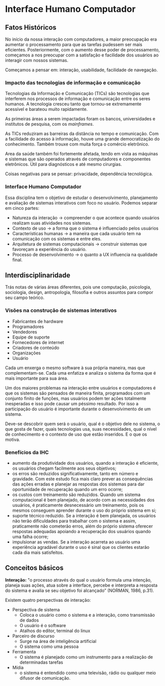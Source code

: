 # Interface Humano Computador

## Fatos Históricos

No início da nossa interação com computadores, a maior preocupação era aumentar o
processamento para que as tarefas pudessem ser mais eficientes. Posteriormente, com
o aumento desse poder de processamento, começamos a nos preocupar com a satisfação
e facilidade dos usuários ao interagir com nossos sistemas.

Começamos a pensar em: interação, usabilidade, facilidade de navegação.

### Impacto das tecnologias de informação e comunicação

Tecnologias da Informação e Comunicação (TICs) são tecnologias que interferem nos
processos de informação e comunicação entre os seres humanos. A tecnologia cresceu
tanto que tornou-se extremamente acessível e barateou muito rapidamente.

As primeiras áreas a serem impactadas foram os bancos, universidades e institutos de
pesquisa, com os *mainframes*.

As TICs reduziram as barreiras da distância no tempo e comunicação. Com a facilidade
do acesso à informação, houve uma grande democratização do conhecimento. Também
trouxe com muita força o comércio eletrônico.

Area da saúde também foi fortemente afetada, tendo em vista as máquinas e sistemas
que são operados através de computadores e componentes eletrônicos. Útil para
diagnósticos e até mesmo cirurgias.

Coisas negativas para se pensar: privacidade, dependência tecnológica.

### Interface Humano Computador

Essa disciplina tem o objetivo de estudar o desenvolvimento, planejamento e
avaliação de sistemas interativos com foco no usuário. Podemos separar em cinco 
partes: 

- Natureza da interação -> compreender o que acontece quando usuários realizam suas
  atividades nos sistemas.
- Contexto de uso -> a forma que o sistema é influenciado pelos usuários
- Características humanas -> a maneira que cada usuário tem na comunicação com os
  sistemas e entre eles.
- Arquitetura de sistemas computacionais -> construir sistemas que favoreçam a
  experiência do usuário.
- Processo de desenvolvimento -> o quanto a UX influencia na qualidade final.

## Interdisciplinaridade

Trás notas de várias áreas diferentes, pois une computação, psicologia, sociologia,
design, antropologia, filosofia e outros assuntos para compor seu campo teórico.

### Visões na construção de sistemas interativos

- Fabricantes de hardware
- Programadores
- Vendedores
- Equipe de suporte
- Fornecedores de internet
- Criadores de conteúdo
- Organizações
- Usuário

Cada um enxerga o mesmo software à sua própria maneira, mas que complementam-se.
Cada uma enfatiza e analiza o sistema da forma que é mais importante para sua área.

Um dos maiores problemas na interação entre usuários e computadores é que os
sistemas são pensados de maneira finita, programados com um conjunto finito de
funções, mas usuários podem ter ações totalmente inesperadas e isso pode causar um
péssimo resultado. Por isso a participação do usuário é importante durante o
desenvolvimento de um sistema.

Deve-se descobrir quem será o usuário, qual é o objetivo dele no sistema, o que
gosta de fazer, quais tecnologias usa, suas necessidades, qual o nível de
conhecimento e o contexto de uso que estão inseridos. E o que os motiva.

### Benefícios da IHC

- aumento da produtividade dos usuários, quando a interação é eficiente, os usuários chegam facilmente aos seus objetivos;
- os erros são reduzidos significativamente, tanto em número e gravidade. Com este estudo fica mais claro prever as consequências das ações erradas e planejar as respostas dos sistemas para dar oportunidade de recuperação quando um erro ocorre;
- os custos com treinamento são reduzidos. Quando um sistema computacional é bem planejado, de acordo com as necessidades dos usuários, é praticamente desnecessário um treinamento, pois os mesmos conseguem aprender durante o uso do próprio sistema em si;
- suporte técnico reduzido. Se a interação é bem planejada, os usuários não terão dificuldades para trabalhar com o sistema e assim, praticamente não cometerão erros, além do próprio sistema oferecer respostas adequadas apoiando a recuperação dos usuários quando uma falha ocorre;
- impulsionar as vendas. Se a interação acarreta ao usuário uma experiência agradável durante o uso é sinal que os clientes estarão cada dia mais satisfeitos.

## Conceitos básicos

**Interação:** "o processo através do qual o usuário formula uma intenção, planeja suas ações, atua sobre a interface, percebe e interpreta a resposta do sistema e avalia se seu objetivo foi alcançado” (NORMAN, 1986, p.31).

Existem quatro perspectivas de interação:

- Perspectiva de sistema
  - Coloca o usuário como o sistema e a interação, como transmissão de dados
  - O usuário é o software
  - Atalhos do editor, terminal do linux
- Parceiro de discurso
  - Surge na área de inteligência artificial
  - O sistema como uma pessoa
- Ferramenta
  - O sistema é planejado como um instrumento para a realização de determinadas
  tarefas
- Mídia
  - o sistema é entendido como uma televisão, rádio ou qualquer meio difusor de comunicação. 



